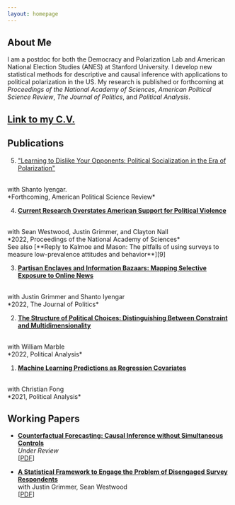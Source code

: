 ```yaml
---
layout: homepage
---
```


## About Me

I am a postdoc for both the Democracy and Polarization Lab and American National Election Studies (ANES) at Stanford University. I develop new statistical methods for descriptive and causal inference with applications to political polarization in the US. My research is published or forthcoming at *Proceedings of the National Academy of Sciences*, *American Political Science Review*, *The Journal of Politics*, and *Political Analysis*.

## [Link to my C.V.](https://www.dropbox.com/s/sm0pfjekpzdykd7/CV.pdf?dl=0)


## Publications

5. ["Learning to Dislike Your Opponents: Political Socialization in the Era of Polarization"][5]
  <br>
  with Shanto Iyengar.
  <br>
  *Forthcoming, American Political Science Review*

4. [**Current Research Overstates American Support for Political Violence**][10]
  <br>
  with Sean Westwood, Justin Grimmer, and Clayton Nall
  <br>
  *2022, Proceedings of the National Academy of Sciences*
  <br>
  See also [**Reply to Kalmoe and Mason: The pitfalls of using surveys to measure low-prevalence attitudes and behavior**][9]

3. [**Partisan Enclaves and Information Bazaars: Mapping Selective Exposure to Online News**][2]
  <br>
  with Justin Grimmer and Shanto Iyengar
  <br>
  *2022, The Journal of Politics*


2. [**The Structure of Political Choices: Distinguishing Between Constraint and Multidimensionality**][3]
  <br>
  with William Marble
  <br>
  *2022, Political Analysis*

1. [**Machine Learning Predictions as Regression Covariates**][4]
  <br>
  with Christian Fong
  <br>
  *2021, Political Analysis*

## Working Papers


* [**Counterfactual Forecasting: Causal Inference without Simultaneous Controls**][6]
  <br>
  *Under Review*
  <br>
  [[PDF][6]]

* [**A Statistical Framework to Engage the Problem of Disengaged Survey Respondents**][8]
  <br>
  with Justin Grimmer, Sean Westwood
  <br>
  [[PDF][8]]

[1]: https://osf.io/a8m3n/
[2]: https://doi.org/10.1086/716950
[3]: https://www.doi.org/10.1017/pan.2021.3
[4]: https://doi.org/10.1017/pan.2020.38  
[5]: https://www.doi.org/10.1017/S000305542200048X
[6]: https://www.dropbox.com/s/bux4klf66dh66qg/FSControls.pdf?dl=0
[7]: https://www.dropbox.com/s/lraimdktckkiwvj/Getting_More_out_of_Human_Coders_with_Statistical_Models.pdf?dl=0
[8]: https://www.dropbox.com/s/57uqkms35ic9oz5/Disengaged.pdf?dl=0
[9]: https://doi.org/10.1073/pnas.2207584119
[10]: https://www.pnas.org/doi/full/10.1073/pnas.2116870119